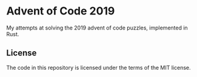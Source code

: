 # Advent of Code 2019

My attempts at solving the 2019 advent of code puzzles, implemented in Rust.

## License

The code in this repository is licensed under the terms of the MIT license.
